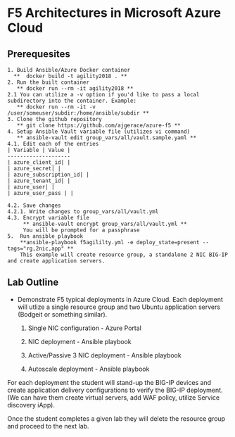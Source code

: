 # F5 Architectures in Microsoft Azure Cloud

## Prerequesites
    1. Build Ansible/Azure Docker container
      **  docker build -t agility2018 . **
    2. Run the built container
       ** docker run --rm -it agility2018 **
    2.1 You can utilize a -v option if you'd like to pass a local subdirectory into the container. Example:
       ** docker run --rm -it -v /user/someuser/subdir:/home/ansible/subdir **
    3. Clone the github repository
       ** git clone https://github.com/ajgerace/azure-f5 **
    4. Setup Ansible Vault variable file (utilizes vi command)
       ** ansible-vault edit group_vars/all/vault.sample.yaml **
    4.1. Edit each of the entries
    | Variable | Value |
    --------------------
    | azure_client_id| | 
    | azure_secret| | 
    | azure_subscription_id| |
    | azure_tenant_id| |
    | azure_user| |
    | azure_user_pass | |

    4.2. Save changes
    4.2.1. Write changes to group_vars/all/vault.yml
    4.3. Encrypt variable file
         ** ansible-vault encrypt group_vars/all/vault.yml **
         You will be prompted for a passphrase
    5.  Run ansible playbook 
        **ansible-playbook f5agililty.yml -e deploy_state=present --tags="rg,2nic,app" ** 
        This example will create resource group, a standalone 2 NIC BIG-IP and create application servers.

## Lab Outline
* Demonstrate F5 typical deployments in Azure Cloud. Each  deployment will utlize a single resource group and two Ubuntu application servers (Bodgeit or something similar).

    1. Single NIC configuration - Azure Portal

    2. NIC deployment - Ansible playbook

    3. Active/Passive 3 NIC deployment - Ansible playbook

    4. Autoscale deployment - Ansible playbook


For each deployment the student will stand-up the BIG-IP devices and create application delivery configurations to verify the BIG-IP deployment.  (We can have them create virtual servers, add WAF policy, utilize Service discovery iApp).


Once the student completes a given lab they will delete the resource group and proceed to the next lab.


